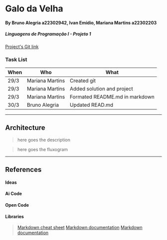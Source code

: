 # Galo da Velha
#### By Bruno Alegria a22302942, Ivan Emídio, Mariana Martins a22302203
##### Linguagens de Programação I - Projeto 1
[Project's Git link](https://github.com/notCroptu/LP1Proj01.git)

### Task List
| When | Who | What |
| --- | --- | --- |
| 29/3 | Mariana Martins | Created git |
| 29/3 | Mariana Martins | Added solution and project |
| 29/3 | Mariana Martins | Formated README.md in markdown |
| 30/3 | Bruno Alegria | Updated READ.md |

---
## Architecture

> here goes the description

> here goes the fluxogram

---
## References
#### Ideas
#### Ai Code
#### Open Code
#### Libraries
> [Markdown cheat sheet](https://www.markdownguide.org/cheat-sheet/)
> [Markdown documentation](https://paperhive.org/help/markdown)
> [Markdown documentation](https://paperhive.org/help/markdown)

